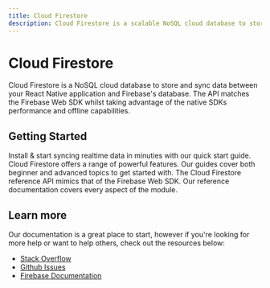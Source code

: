 ```yaml
---
title: Cloud Firestore
description: Cloud Firestore is a scalable NoSQL cloud database to store and sync data for client and server-side development.
---
```


# Cloud Firestore

Cloud Firestore is a NoSQL cloud database to store and sync data between your React Native application
and Firebase's database. The API matches the Firebase Web SDK whilst taking advantage of the native SDKs
performance and offline capabilities.

<Youtube id="QcsAb2RR52c" />

## Getting Started

<Grid>
	<Block
		icon="build"
		color="#ffc107"
		title="Quick Start"
		to="/quick-start"
	>
    Install & start syncing realtime data in minuties with our quick start guide. 
	</Block>
	<Block
		icon="school"
		color="#4CAF50"
		title="Guides"
		version={false}
		to="/guides?tags=firestore"
	>
    Cloud Firestore offers a range of powerful features. Our guides cover both beginner and advanced topics
    to get started with.
	</Block>
  <Block
		icon="layers"
		color="#03A9F4"
		title="Reference"
		to="/reference"
	>
    The Cloud Firestore reference API mimics that of the Firebase Web SDK. Our reference documentation covers
    every aspect of the module.
	</Block>
</Grid>

## Learn more

Our documentation is a great place to start, however if you're looking for more help or want to help others,
check out the resources below:

- [Stack Overflow](https://stackoverflow.com/questions/tagged/react-native-firebase-firestore)
- [Github Issues](https://github.com/invertase/react-native-firebase/issues?utf8=%E2%9C%93&q=is%3Aissue+sort%3Aupdated-desc+label%3Afirestore+)
- [Firebase Documentation](https://firebase.google.com/docs/firestore?utm_source=invertase&utm_medium=react-native-firebase&utm_campaign=firestore)
